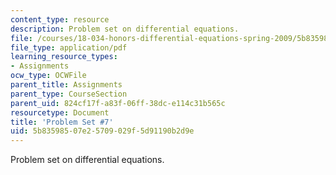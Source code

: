 ```yaml
---
content_type: resource
description: Problem set on differential equations.
file: /courses/18-034-honors-differential-equations-spring-2009/5b83598507e25709029f5d91190b2d9e_MIT18_034s09_pset07.pdf
file_type: application/pdf
learning_resource_types:
- Assignments
ocw_type: OCWFile
parent_title: Assignments
parent_type: CourseSection
parent_uid: 824cf17f-a83f-06ff-38dc-e114c31b565c
resourcetype: Document
title: 'Problem Set #7'
uid: 5b835985-07e2-5709-029f-5d91190b2d9e
---
```

Problem set on differential equations.

